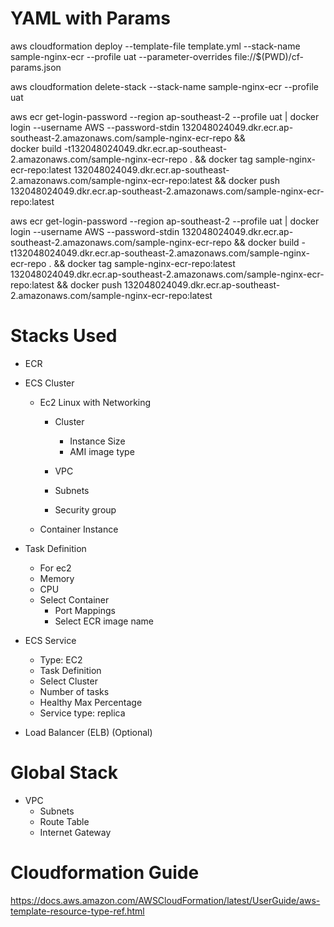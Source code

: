 # YAML with Params
aws cloudformation deploy --template-file template.yml --stack-name sample-nginx-ecr --profile uat --parameter-overrides file://$(PWD)/cf-params.json

aws cloudformation delete-stack --stack-name sample-nginx-ecr --profile uat

aws ecr get-login-password --region ap-southeast-2 --profile uat | docker login --username AWS --password-stdin 132048024049.dkr.ecr.ap-southeast-2.amazonaws.com/sample-nginx-ecr-repo &&  
docker build -t132048024049.dkr.ecr.ap-southeast-2.amazonaws.com/sample-nginx-ecr-repo . && 
docker tag sample-nginx-ecr-repo:latest 132048024049.dkr.ecr.ap-southeast-2.amazonaws.com/sample-nginx-ecr-repo:latest && 
docker push 132048024049.dkr.ecr.ap-southeast-2.amazonaws.com/sample-nginx-ecr-repo:latest

aws ecr get-login-password --region ap-southeast-2 --profile uat | docker login --username AWS --password-stdin 132048024049.dkr.ecr.ap-southeast-2.amazonaws.com/sample-nginx-ecr-repo && docker build -t132048024049.dkr.ecr.ap-southeast-2.amazonaws.com/sample-nginx-ecr-repo . && docker tag sample-nginx-ecr-repo:latest 132048024049.dkr.ecr.ap-southeast-2.amazonaws.com/sample-nginx-ecr-repo:latest && docker push 132048024049.dkr.ecr.ap-southeast-2.amazonaws.com/sample-nginx-ecr-repo:latest

# Stacks Used
- ECR

- ECS Cluster
    - Ec2 Linux with Networking
        - Cluster
            - Instance Size
            - AMI image type
            
        - VPC
        - Subnets
        - Security group
    - Container Instance
    
- Task Definition
    - For ec2
    - Memory
    - CPU
    - Select Container
        - Port Mappings
        - Select ECR image name
       
- ECS Service
    - Type: EC2
    - Task Definition
    - Select Cluster
    - Number of tasks
    - Healthy Max Percentage
    - Service type: replica
    
- Load Balancer (ELB) (Optional)

# Global Stack
- VPC
    - Subnets
    - Route Table
    - Internet Gateway
    
# Cloudformation Guide
https://docs.aws.amazon.com/AWSCloudFormation/latest/UserGuide/aws-template-resource-type-ref.html
